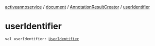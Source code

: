 [activeannoservice](../../index.md) / [document](../index.md) / [AnnotationResultCreator](index.md) / [userIdentifier](./user-identifier.md)

# userIdentifier

`val userIdentifier: `[`UserIdentifier`](../../config/-user-identifier.md)
